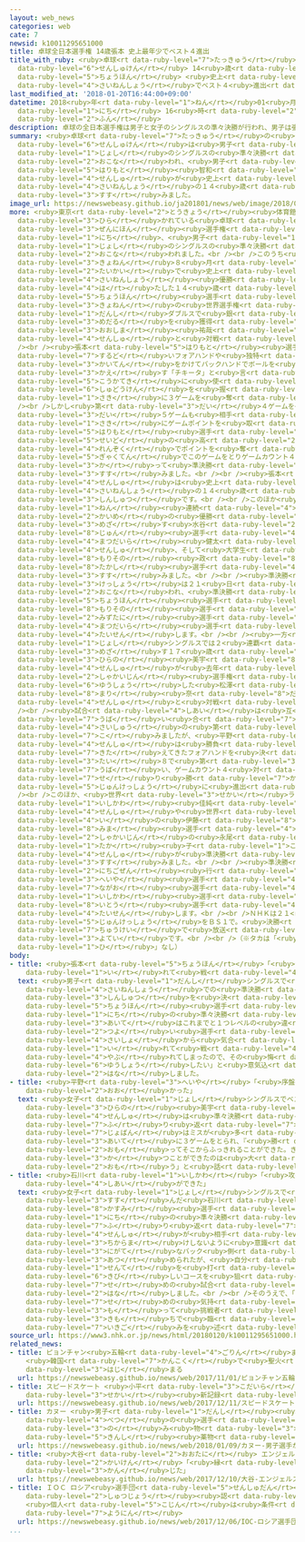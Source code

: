 ```yaml
---
layout: web_news
categories: web
cate: 7
newsid: k10011295651000
title: 卓球全日本選手権 14歳張本 史上最年少でベスト４進出
title_with_ruby: <ruby>卓球<rt data-ruby-level="7">たっきゅう</rt></ruby><ruby>全日本<rt data-ruby-level="3">ぜんにほん</rt></ruby><ruby>選手権<rt
  data-ruby-level="6">せんしゅけん</rt></ruby> 14<ruby>歳<rt data-ruby-level="7">さい</rt></ruby><ruby>張本<rt
  data-ruby-level="5">ちょうほん</rt></ruby> <ruby>史上<rt data-ruby-level="4">しじょう</rt></ruby><ruby>最年少<rt
  data-ruby-level="4">さいねんしょう</rt></ruby>でベスト４<ruby>進出<rt data-ruby-level="3">しんしゅつ</rt></ruby>
last_modified_at: '2018-01-20T16:44:00+09:00'
datetime: 2018<ruby>年<rt data-ruby-level="1">ねん</rt></ruby>01<ruby>月<rt data-ruby-level="1">がつ</rt></ruby>20<ruby>日<rt
  data-ruby-level="1">にち</rt></ruby> 16<ruby>時<rt data-ruby-level="2">じ</rt></ruby>44<ruby>分<rt
  data-ruby-level="2">ふん</rt></ruby>
description: 卓球の全日本選手権は男子と女子のシングルスの準々決勝が行われ、男子は張本智和選手が史上最年少の１４歳でベスト４に進みました。
summary: <ruby>卓球<rt data-ruby-level="7">たっきゅう</rt></ruby>の<ruby>全日本<rt data-ruby-level="3">ぜんにほん</rt></ruby><ruby>選手権<rt
  data-ruby-level="6">せんしゅけん</rt></ruby>は<ruby>男子<rt data-ruby-level="1">だんし</rt></ruby>と<ruby>女子<rt
  data-ruby-level="1">じょし</rt></ruby>のシングルスの<ruby>準々決勝<rt data-ruby-level="5">じゅんじゅんけっしょう</rt></ruby>が<ruby>行<rt
  data-ruby-level="2">おこな</rt></ruby>われ、<ruby>男子<rt data-ruby-level="1">だんし</rt></ruby>は<ruby>張本<rt
  data-ruby-level="5">はりもと</rt></ruby><ruby>智和<rt data-ruby-level="8">ともかず</rt></ruby><ruby>選手<rt
  data-ruby-level="4">せんしゅ</rt></ruby>が<ruby>史上<rt data-ruby-level="4">しじょう</rt></ruby><ruby>最年少<rt
  data-ruby-level="4">さいねんしょう</rt></ruby>の１４<ruby>歳<rt data-ruby-level="7">さい</rt></ruby>でベスト４に<ruby>進<rt
  data-ruby-level="3">すす</rt></ruby>みました。
image_url: https://newswebeasy.github.io/ja201801/news/web/image/2018/01/20/K10011295651_1801201622_1801201822_01_02.jpg
more: <ruby>東京<rt data-ruby-level="2">とうきょう</rt></ruby><ruby>体育館<rt data-ruby-level="3">たいいくかん</rt></ruby>で<ruby>開<rt
  data-ruby-level="3">ひら</rt></ruby>かれている<ruby>卓球<rt data-ruby-level="7">たっきゅう</rt></ruby>の<ruby>全日本<rt
  data-ruby-level="3">ぜんにほん</rt></ruby><ruby>選手権<rt data-ruby-level="6">せんしゅけん</rt></ruby>は２０<ruby>日<rt
  data-ruby-level="1">にち</rt></ruby>、<ruby>男子<rt data-ruby-level="1">だんし</rt></ruby>と<ruby>女子<rt
  data-ruby-level="1">じょし</rt></ruby>のシングルスの<ruby>準々決勝<rt data-ruby-level="5">じゅんじゅんけっしょう</rt></ruby>が<ruby>行<rt
  data-ruby-level="2">おこな</rt></ruby>われました。<br /><br />このうち<ruby>男子<rt data-ruby-level="1">だんし</rt></ruby>シングルスでは、<ruby>去年<rt
  data-ruby-level="3">きょねん</rt></ruby>８<ruby>月<rt data-ruby-level="1">がつ</rt></ruby>のワールドツアー<ruby>大会<rt
  data-ruby-level="2">たいかい</rt></ruby>で<ruby>史上<rt data-ruby-level="4">しじょう</rt></ruby><ruby>最年少<rt
  data-ruby-level="4">さいねんしょう</rt></ruby><ruby>優勝<rt data-ruby-level="6">ゆうしょう</rt></ruby>を<ruby>果<rt
  data-ruby-level="4">は</rt></ruby>たした１４<ruby>歳<rt data-ruby-level="7">さい</rt></ruby>の<ruby>張本<rt
  data-ruby-level="5">ちょうほん</rt></ruby><ruby>選手<rt data-ruby-level="4">せんしゅ</rt></ruby>が、<ruby>去年<rt
  data-ruby-level="3">きょねん</rt></ruby>の<ruby>世界選手権<rt data-ruby-level="6">せかいせんしゅけん</rt></ruby>の<ruby>男子<rt
  data-ruby-level="1">だんし</rt></ruby>ダブルスで<ruby>銀<rt data-ruby-level="3">ぎん</rt></ruby><ruby>メダル<rt
  data-ruby-level="3">めだる</rt></ruby>を<ruby>獲得<rt data-ruby-level="7">かくとく</rt></ruby>した<ruby>大島<rt
  data-ruby-level="3">おおしま</rt></ruby><ruby>祐哉<rt data-ruby-level="8">ゆうや</rt></ruby><ruby>選手<rt
  data-ruby-level="4">せんしゅ</rt></ruby>と<ruby>対戦<rt data-ruby-level="4">たいせん</rt></ruby>しました。<br
  /><br /><ruby>張本<rt data-ruby-level="5">はりもと</rt></ruby><ruby>選手<rt data-ruby-level="4">せんしゅ</rt></ruby>は、<ruby>鋭<rt
  data-ruby-level="7">するど</rt></ruby>いフォアハンドや<ruby>独特<rt data-ruby-level="5">どくとく</rt></ruby>の<ruby>回転<rt
  data-ruby-level="3">かいてん</rt></ruby>をかけてバックハンドでボールを<ruby>打<rt data-ruby-level="3">う</rt></ruby>ち<ruby>返<rt
  data-ruby-level="3">かえ</rt></ruby>す「チキータ」と<ruby>言<rt data-ruby-level="2">い</rt></ruby>われるショットを<ruby>効果的<rt
  data-ruby-level="5">こうかてき</rt></ruby>に<ruby>使<rt data-ruby-level="3">つか</rt></ruby>って<ruby>主導権<rt
  data-ruby-level="6">しゅどうけん</rt></ruby>を<ruby>握<rt data-ruby-level="7">にぎ</rt></ruby>り、<ruby>先<rt
  data-ruby-level="1">さき</rt></ruby>に３ゲームを<ruby>奪<rt data-ruby-level="7">うば</rt></ruby>いました。<br
  /><br />しかし<ruby>第<rt data-ruby-level="3">だい</rt></ruby>４ゲームを<ruby>落<rt data-ruby-level="3">お</rt></ruby>とし、さらに<ruby>第<rt
  data-ruby-level="3">だい</rt></ruby>５ゲームも<ruby>相手<rt data-ruby-level="3">あいて</rt></ruby>に<ruby>先<rt
  data-ruby-level="1">さき</rt></ruby>にゲームポイントを<ruby>取<rt data-ruby-level="3">と</rt></ruby>られましたが<ruby>張本<rt
  data-ruby-level="5">はりもと</rt></ruby><ruby>選手<rt data-ruby-level="4">せんしゅ</rt></ruby>はコーナーをつく、<ruby>精度<rt
  data-ruby-level="5">せいど</rt></ruby>の<ruby>高<rt data-ruby-level="2">たか</rt></ruby>いショットで３<ruby>連続<rt
  data-ruby-level="4">れんぞく</rt></ruby>でポイントを<ruby>奪<rt data-ruby-level="7">うば</rt></ruby>って<ruby>逆転<rt
  data-ruby-level="5">ぎゃくてん</rt></ruby>でこのゲームをとりゲームカウント４<ruby>対<rt data-ruby-level="3">たい</rt></ruby>１で<ruby>勝<rt
  data-ruby-level="3">か</rt></ruby>って<ruby>準決勝<rt data-ruby-level="5">じゅんけっしょう</rt></ruby>に<ruby>進<rt
  data-ruby-level="3">すす</rt></ruby>みました。<br /><br /><ruby>張本<rt data-ruby-level="5">はりもと</rt></ruby><ruby>選手<rt
  data-ruby-level="4">せんしゅ</rt></ruby>は<ruby>史上<rt data-ruby-level="4">しじょう</rt></ruby><ruby>最年少<rt
  data-ruby-level="4">さいねんしょう</rt></ruby>の１４<ruby>歳<rt data-ruby-level="7">さい</rt></ruby>でのベスト４<ruby>進出<rt
  data-ruby-level="3">しんしゅつ</rt></ruby>です。<br /><br />このほか<ruby>男子<rt data-ruby-level="1">だんし</rt></ruby>シングルスでは５<ruby>年<rt
  data-ruby-level="1">ねん</rt></ruby><ruby>連続<rt data-ruby-level="4">れんぞく</rt></ruby>１０<ruby>回目<rt
  data-ruby-level="2">かいめ</rt></ruby>の<ruby>優勝<rt data-ruby-level="6">ゆうしょう</rt></ruby>を<ruby>目指<rt
  data-ruby-level="3">めざ</rt></ruby>す<ruby>水谷<rt data-ruby-level="2">みずたに</rt></ruby><ruby>隼<rt
  data-ruby-level="8">じゅん</rt></ruby><ruby>選手<rt data-ruby-level="4">せんしゅ</rt></ruby>と<ruby>松平<rt
  data-ruby-level="4">まつだいら</rt></ruby><ruby>健太<rt data-ruby-level="4">けんた</rt></ruby><ruby>選手<rt
  data-ruby-level="4">せんしゅ</rt></ruby>、そして<ruby>大学生<rt data-ruby-level="1">だいがくせい</rt></ruby>の<ruby>森薗<rt
  data-ruby-level="8">もりその</rt></ruby><ruby>政<rt data-ruby-level="8">まさし</rt></ruby><ruby>崇<rt
  data-ruby-level="8">たかし</rt></ruby><ruby>選手<rt data-ruby-level="4">せんしゅ</rt></ruby>が、それぞれベスト４に<ruby>進<rt
  data-ruby-level="3">すす</rt></ruby>みました。<br /><br /><ruby>準決勝<rt data-ruby-level="5">じゅんけっしょう</rt></ruby>と<ruby>決勝<rt
  data-ruby-level="3">けっしょう</rt></ruby>は２１<ruby>日<rt data-ruby-level="1">にち</rt></ruby>、<ruby>行<rt
  data-ruby-level="2">おこな</rt></ruby>われ、<ruby>準決勝<rt data-ruby-level="5">じゅんけっしょう</rt></ruby>で<ruby>張本<rt
  data-ruby-level="5">ちょうほん</rt></ruby><ruby>選手<rt data-ruby-level="4">せんしゅ</rt></ruby>は<ruby>森薗<rt
  data-ruby-level="8">もりその</rt></ruby><ruby>選手<rt data-ruby-level="4">せんしゅ</rt></ruby>と、<ruby>水谷<rt
  data-ruby-level="2">みずたに</rt></ruby><ruby>選手<rt data-ruby-level="4">せんしゅ</rt></ruby>は<ruby>松平<rt
  data-ruby-level="4">まつだいら</rt></ruby><ruby>選手<rt data-ruby-level="4">せんしゅ</rt></ruby>と<ruby>対戦<rt
  data-ruby-level="4">たいせん</rt></ruby>します。<br /><br /><ruby>一方<rt data-ruby-level="2">いっぽう</rt></ruby>、<ruby>女子<rt
  data-ruby-level="1">じょし</rt></ruby>シングルスでは２<ruby>連覇<rt data-ruby-level="7">れんぱ</rt></ruby>を<ruby>目指<rt
  data-ruby-level="3">めざ</rt></ruby>す１７<ruby>歳<rt data-ruby-level="7">さい</rt></ruby>の<ruby>平野<rt
  data-ruby-level="3">ひらの</rt></ruby><ruby>美宇<rt data-ruby-level="8">みう</rt></ruby><ruby>選手<rt
  data-ruby-level="4">せんしゅ</rt></ruby>が<ruby>去年<rt data-ruby-level="3">きょねん</rt></ruby>の<ruby>社会人<rt
  data-ruby-level="2">しゃかいじん</rt></ruby><ruby>選手権<rt data-ruby-level="6">せんしゅけん</rt></ruby>で<ruby>優勝<rt
  data-ruby-level="6">ゆうしょう</rt></ruby>した<ruby>松澤<rt data-ruby-level="8">まつさわ</rt></ruby><ruby>茉里<rt
  data-ruby-level="8">まり</rt></ruby><ruby>奈<rt data-ruby-level="8">だい</rt></ruby><ruby>選手<rt
  data-ruby-level="4">せんしゅ</rt></ruby>と<ruby>対戦<rt data-ruby-level="4">たいせん</rt></ruby>しました。<br
  /><br /><ruby>試合<rt data-ruby-level="4">しあい</rt></ruby>は<ruby>互<rt data-ruby-level="7">たが</rt></ruby>いにゲームの<ruby>奪<rt
  data-ruby-level="7">うば</rt></ruby>い<ruby>合<rt data-ruby-level="7">あ</rt></ruby>いとなって<ruby>最終<rt
  data-ruby-level="4">さいしゅう</rt></ruby>の<ruby>第<rt data-ruby-level="3">だい</rt></ruby>７ゲームにもつれ<ruby>込<rt
  data-ruby-level="7">こ</rt></ruby>みましたが、<ruby>平野<rt data-ruby-level="3">へいや</rt></ruby><ruby>選手<rt
  data-ruby-level="4">せんしゅ</rt></ruby>は<ruby>勝負<rt data-ruby-level="3">しょうぶ</rt></ruby>どころで<ruby>鍛<rt
  data-ruby-level="7">きた</rt></ruby>えてきたフォアハンドを<ruby>決<rt data-ruby-level="3">き</rt></ruby>めて１１<ruby>対<rt
  data-ruby-level="3">たい</rt></ruby>８で<ruby>第<rt data-ruby-level="3">だい</rt></ruby>７ゲームを<ruby>奪<rt
  data-ruby-level="7">うば</rt></ruby>い、ゲームカウント４<ruby>対<rt data-ruby-level="3">たい</rt></ruby>３で<ruby>競<rt
  data-ruby-level="7">せ</rt></ruby>り<ruby>勝<rt data-ruby-level="7">か</rt></ruby>って<ruby>準決勝<rt
  data-ruby-level="5">じゅんけっしょう</rt></ruby>に<ruby>進出<rt data-ruby-level="3">しんしゅつ</rt></ruby>しました。<br
  /><br />このほか、<ruby>世界<rt data-ruby-level="3">せかい</rt></ruby>ランキング４<ruby>位<rt data-ruby-level="4">い</rt></ruby>の<ruby>石川<rt
  data-ruby-level="1">いしかわ</rt></ruby><ruby>佳純<rt data-ruby-level="8">かすみ</rt></ruby><ruby>選手<rt
  data-ruby-level="4">せんしゅ</rt></ruby>や<ruby>世界<rt data-ruby-level="3">せかい</rt></ruby>５<ruby>位<rt
  data-ruby-level="4">い</rt></ruby>の<ruby>伊藤<rt data-ruby-level="8">いとう</rt></ruby><ruby>美誠<rt
  data-ruby-level="8">みま</rt></ruby><ruby>選手<rt data-ruby-level="4">せんしゅ</rt></ruby>、そして<ruby>社会人<rt
  data-ruby-level="2">しゃかいじん</rt></ruby>の<ruby>永尾<rt data-ruby-level="7">ながお</rt></ruby>※<ruby>タカ<rt
  data-ruby-level="1">たか</rt></ruby><ruby>子<rt data-ruby-level="1">こ</rt></ruby><ruby>選手<rt
  data-ruby-level="4">せんしゅ</rt></ruby>が<ruby>準決勝<rt data-ruby-level="5">じゅんけっしょう</rt></ruby>に<ruby>進<rt
  data-ruby-level="3">すす</rt></ruby>みました。<br /><br /><ruby>準決勝<rt data-ruby-level="5">じゅんけっしょう</rt></ruby>は２１<ruby>日午前<rt
  data-ruby-level="2">にちごぜん</rt></ruby><ruby>行<rt data-ruby-level="2">おこな</rt></ruby>われ<ruby>平野<rt
  data-ruby-level="3">へいや</rt></ruby><ruby>選手<rt data-ruby-level="4">せんしゅ</rt></ruby>は、<ruby>永尾<rt
  data-ruby-level="7">ながお</rt></ruby><ruby>選手<rt data-ruby-level="4">せんしゅ</rt></ruby>と<ruby>石川<rt
  data-ruby-level="1">いしかわ</rt></ruby><ruby>選手<rt data-ruby-level="4">せんしゅ</rt></ruby>は<ruby>伊藤<rt
  data-ruby-level="8">いとう</rt></ruby><ruby>選手<rt data-ruby-level="4">せんしゅ</rt></ruby>と<ruby>対戦<rt
  data-ruby-level="4">たいせん</rt></ruby>します。<br /><br />ＮＨＫは２１<ruby>日<rt data-ruby-level="1">にち</rt></ruby>の<ruby>準決勝<rt
  data-ruby-level="5">じゅんけっしょう</rt></ruby>をＢＳ１で。<ruby>決勝<rt data-ruby-level="3">けっしょう</rt></ruby>をＥテレでそれぞれ<ruby>中継<rt
  data-ruby-level="7">ちゅうけい</rt></ruby>で<ruby>放送<rt data-ruby-level="3">ほうそう</rt></ruby>する<ruby>予定<rt
  data-ruby-level="3">よてい</rt></ruby>です。<br /><br />（※タカは「<ruby>暁<rt data-ruby-level="7">あかつき</rt></ruby>」の「<ruby>日<rt
  data-ruby-level="1">ひ</rt></ruby>」なし）
body:
- title: <ruby>張本<rt data-ruby-level="5">ちょうほん</rt></ruby>「<ruby>気合<rt data-ruby-level="2">きあ</rt></ruby>いを<ruby>入<rt
    data-ruby-level="1">い</rt></ruby>れて<ruby>戦<rt data-ruby-level="4">たたか</rt></ruby>った」
  text: <ruby>男子<rt data-ruby-level="1">だんし</rt></ruby>シングルスで<ruby>史上<rt data-ruby-level="4">しじょう</rt></ruby><ruby>最年少<rt
    data-ruby-level="4">さいねんしょう</rt></ruby>での<ruby>準決勝<rt data-ruby-level="5">じゅんけっしょう</rt></ruby><ruby>進出<rt
    data-ruby-level="3">しんしゅつ</rt></ruby>を<ruby>決<rt data-ruby-level="3">き</rt></ruby>めた<ruby>張本<rt
    data-ruby-level="5">ちょうほん</rt></ruby><ruby>選手<rt data-ruby-level="4">せんしゅ</rt></ruby>は、２０<ruby>日<rt
    data-ruby-level="1">にち</rt></ruby>の<ruby>準々決勝<rt data-ruby-level="5">じゅんじゅんけっしょう</rt></ruby>について、「<ruby>相手<rt
    data-ruby-level="3">あいて</rt></ruby>はこれまでと１つレベルの<ruby>違<rt data-ruby-level="7">ちが</rt></ruby>う<ruby>強<rt
    data-ruby-level="2">つよ</rt></ruby>い<ruby>選手<rt data-ruby-level="4">せんしゅ</rt></ruby>だったので、<ruby>最初<rt
    data-ruby-level="4">さいしょ</rt></ruby>から<ruby>気合<rt data-ruby-level="2">きあ</rt></ruby>いを<ruby>入<rt
    data-ruby-level="1">い</rt></ruby>れて<ruby>戦<rt data-ruby-level="4">たたか</rt></ruby>った。ダブルスでは<ruby>敗<rt
    data-ruby-level="4">やぶ</rt></ruby>れてしまったので、その<ruby>悔<rt data-ruby-level="7">くや</rt></ruby>しさをシングルスにぶつけて<ruby>優勝<rt
    data-ruby-level="6">ゆうしょう</rt></ruby>したい」と<ruby>意気込<rt data-ruby-level="7">いきご</rt></ruby>みを<ruby>話<rt
    data-ruby-level="2">はな</rt></ruby>しました。
- title: <ruby>平野<rt data-ruby-level="3">へいや</rt></ruby>「<ruby>序盤<rt data-ruby-level="7">じょばん</rt></ruby>はミスが<ruby>多<rt
    data-ruby-level="2">おお</rt></ruby>かった」
  text: <ruby>女子<rt data-ruby-level="1">じょし</rt></ruby>シングルスでベスト４に<ruby>進<rt data-ruby-level="3">すす</rt></ruby>んだ<ruby>平野<rt
    data-ruby-level="3">ひらの</rt></ruby><ruby>美宇<rt data-ruby-level="8">みう</rt></ruby><ruby>選手<rt
    data-ruby-level="4">せんしゅ</rt></ruby>は<ruby>準々決勝<rt data-ruby-level="5">じゅんじゅんけっしょう</rt></ruby>を<ruby>振<rt
    data-ruby-level="7">ふ</rt></ruby>り<ruby>返<rt data-ruby-level="7">かえ</rt></ruby>り、「<ruby>序盤<rt
    data-ruby-level="7">じょばん</rt></ruby>はミスが<ruby>多<rt data-ruby-level="2">おお</rt></ruby>かった。<ruby>相手<rt
    data-ruby-level="3">あいて</rt></ruby>に３ゲームをとられ、『<ruby>勝<rt data-ruby-level="3">か</rt></ruby>つしかない』と<ruby>思<rt
    data-ruby-level="2">おも</rt></ruby>ってそこからふっきれることができた。きのうもきょうも<ruby>大接戦<rt data-ruby-level="5">だいせっせん</rt></ruby>で、<ruby>勝<rt
    data-ruby-level="3">か</rt></ruby>つことができたのは<ruby>大<rt data-ruby-level="1">おお</rt></ruby>きいと<ruby>思<rt
    data-ruby-level="2">おも</rt></ruby>う」と<ruby>話<rt data-ruby-level="2">はな</rt></ruby>しました。
- title: <ruby>石川<rt data-ruby-level="1">いしかわ</rt></ruby>「<ruby>攻<rt data-ruby-level="7">せ</rt></ruby>めの<ruby>試合<rt
    data-ruby-level="4">しあい</rt></ruby>ができた」
  text: <ruby>女子<rt data-ruby-level="1">じょし</rt></ruby>シングルスで<ruby>準決勝<rt data-ruby-level="5">じゅんけっしょう</rt></ruby>に<ruby>進<rt
    data-ruby-level="3">すす</rt></ruby>んだ<ruby>石川<rt data-ruby-level="1">いしかわ</rt></ruby><ruby>佳純<rt
    data-ruby-level="8">かすみ</rt></ruby><ruby>選手<rt data-ruby-level="4">せんしゅ</rt></ruby>は２０<ruby>日<rt
    data-ruby-level="1">にち</rt></ruby>の<ruby>準々決勝<rt data-ruby-level="5">じゅんじゅんけっしょう</rt></ruby>を<ruby>振<rt
    data-ruby-level="7">ふ</rt></ruby>り<ruby>返<rt data-ruby-level="7">かえ</rt></ruby>り、「パワーがある<ruby>選手<rt
    data-ruby-level="4">せんしゅ</rt></ruby>が<ruby>相手<rt data-ruby-level="3">あいて</rt></ruby>だったのでラリーになったときに<ruby>力負<rt
    data-ruby-level="3">ちからま</rt></ruby>けしないように<ruby>意識<rt data-ruby-level="5">いしき</rt></ruby>した。<ruby>苦手<rt
    data-ruby-level="3">にがて</rt></ruby>なバック<ruby>側<rt data-ruby-level="4">がわ</rt></ruby>にボールを<ruby>集<rt
    data-ruby-level="3">あつ</rt></ruby>められたが、<ruby>自分<rt data-ruby-level="2">じぶん</rt></ruby>から<ruby>先手<rt
    data-ruby-level="1">せんて</rt></ruby>を<ruby>打<rt data-ruby-level="3">う</rt></ruby>って<ruby>厳<rt
    data-ruby-level="6">きび</rt></ruby>しいコースを<ruby>狙<rt data-ruby-level="7">ねら</rt></ruby>うことで<ruby>攻<rt
    data-ruby-level="7">せ</rt></ruby>めの<ruby>試合<rt data-ruby-level="4">しあい</rt></ruby>ができた」と<ruby>話<rt
    data-ruby-level="2">はな</rt></ruby>しました。<br /><br />そのうえで、「あす<ruby>以降<rt data-ruby-level="6">いこう</rt></ruby>も<ruby>攻<rt
    data-ruby-level="7">せ</rt></ruby>めの<ruby>気持<rt data-ruby-level="3">きも</rt></ruby>ちを<ruby>持<rt
    data-ruby-level="3">も</rt></ruby>って<ruby>挑戦者<rt data-ruby-level="7">ちょうせんしゃ</rt></ruby>の<ruby>気持<rt
    data-ruby-level="3">きも</rt></ruby>ちで<ruby>臨<rt data-ruby-level="7">のぞ</rt></ruby>みたい」と<ruby>意気込<rt
    data-ruby-level="7">いきご</rt></ruby>みを<ruby>述<rt data-ruby-level="5">の</rt></ruby>べました。
source_url: https://www3.nhk.or.jp/news/html/20180120/k10011295651000.html
related_news:
- title: ピョンチャン<ruby>五輪<rt data-ruby-level="4">ごりん</rt></ruby>まで100<ruby>日<rt data-ruby-level="1">にち</rt></ruby>
    <ruby>韓国<rt data-ruby-level="7">かんこく</rt></ruby>で<ruby>聖火<rt data-ruby-level="6">せいか</rt></ruby>リレー<ruby>始<rt
    data-ruby-level="3">はじ</rt></ruby>まる
  url: https://newswebeasy.github.io/news/web/2017/11/01/ピョンチャン五輪まで100日-韓国で聖火リレー始まる
- title: スピードスケート <ruby>小平<rt data-ruby-level="3">こだいら</rt></ruby> 1000メートルで<ruby>世界<rt
    data-ruby-level="3">せかい</rt></ruby><ruby>新記録<rt data-ruby-level="4">しんきろく</rt></ruby>
  url: https://newswebeasy.github.io/news/web/2017/12/11/スピードスケート-小平-1000メートルで世界新記録
- title: カヌー <ruby>男子<rt data-ruby-level="1">だんし</rt></ruby><ruby>選手<rt data-ruby-level="4">せんしゅ</rt></ruby>が<ruby>別<rt
    data-ruby-level="4">べつ</rt></ruby>の<ruby>選手<rt data-ruby-level="4">せんしゅ</rt></ruby>の<ruby>飲<rt
    data-ruby-level="3">の</rt></ruby>み<ruby>物<rt data-ruby-level="3">もの</rt></ruby>に<ruby>禁止<rt
    data-ruby-level="5">きんし</rt></ruby><ruby>薬物<rt data-ruby-level="3">やくぶつ</rt></ruby>
  url: https://newswebeasy.github.io/news/web/2018/01/09/カヌー-男子選手が別の選手の飲み物に禁止薬物
- title: <ruby>大谷<rt data-ruby-level="2">おおたに</rt></ruby> エンジェルス<ruby>入団<rt data-ruby-level="5">にゅうだん</rt></ruby><ruby>会見<rt
    data-ruby-level="2">かいけん</rt></ruby>「<ruby>縁<rt data-ruby-level="7">えん</rt></ruby>みたいなもの<ruby>感<rt
    data-ruby-level="3">かん</rt></ruby>じた」
  url: https://newswebeasy.github.io/news/web/2017/12/10/大谷-エンジェルス入団会見縁みたいなもの感じた
- title: ＩＯＣ ロシア<ruby>選手団<rt data-ruby-level="5">せんしゅだん</rt></ruby>の<ruby>五輪<rt data-ruby-level="4">ごりん</rt></ruby><ruby>出場<rt
    data-ruby-level="2">しゅつじょう</rt></ruby><ruby>認<rt data-ruby-level="6">みと</rt></ruby>めず
    <ruby>個人<rt data-ruby-level="5">こじん</rt></ruby>は<ruby>条件<rt data-ruby-level="5">じょうけん</rt></ruby>つきで<ruby>容認<rt
    data-ruby-level="7">ようにん</rt></ruby>
  url: https://newswebeasy.github.io/news/web/2017/12/06/IOC-ロシア選手団の五輪出場認めず-個人は条件つきで容認
...
```

